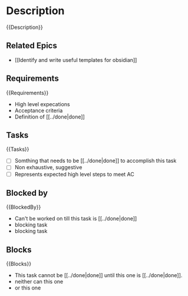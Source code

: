 # Description

{{Description}}

## Related Epics
- [[Identify and write useful templates for obsidian]] 
## Requirements

{{Requirements}}
- High level expecations
- Acceptance criteria
- Definition of [[../done|done]]

## Tasks 

{{Tasks}}

- [ ] Somthing that needs to be [[../done|done]] to accomplish this task
- [ ] Non exhaustive, suggestive
- [ ] Represents expected high level steps to meet AC
## Blocked by 

{{BlockedBy}}

- Can't be worked on till this task is [[../done|done]]
- blocking task
- blocking task

## Blocks

{{Blocks}}

- This task cannot be [[../done|done]] until this one is [[../done|done]].
- neither can this one
- or this one